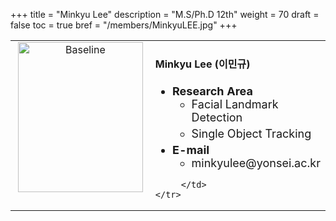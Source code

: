 +++
title = "Minkyu Lee"
description = "M.S/Ph.D 12th"
weight = 70
draft = false
toc = true
bref = "/members/MinkyuLEE.jpg"
+++

<table>
    <tr>
       <td width="280" align="center" valign="top">
          <img alt="Baseline" width="200px" height="240" src="/members/MinkyuLEE.jpg">
       </td>
       <td>
            <h4>Minkyu Lee (이민규)</h4>
            <ul class="member_info">
                <li style="font-size: 18px"><b>Research Area</b>
                    <ul class="interest">
                        <li style="margin-bottom: 5px">Facial Landmark Detection</li>
                        <li style="margin-bottom: 5px">Single Object Tracking</li>
                    </ul>
                </li>
                <li style="font-size: 18px"><b>E-mail</b>
                    <ul>
                        <li style="margin-bottom: 5px">minkyulee@yonsei.ac.kr</li>
                    </ul>
                </li>
            </ul>
            
         </td>
    </tr>
</table>